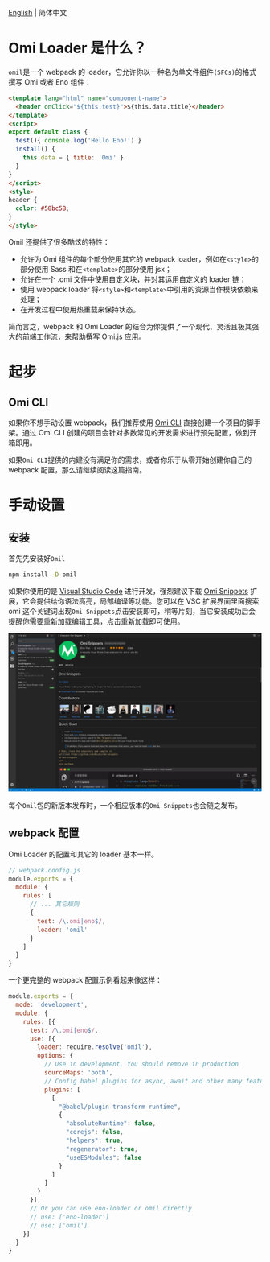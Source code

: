 [English](./README.md)  | 简体中文

# Omi Loader 是什么？
`omil`是一个 webpack 的 loader，它允许你以一种名为单文件组件`(SFCs)`的格式撰写 Omi 或者 Eno 组件：

```html
<template lang="html" name="component-name">
  <header onClick="${this.test}">${this.data.title}</header>
</template>
<script>
export default class {
  test(){ console.log('Hello Eno!') }
  install() {
    this.data = { title: 'Omi' }
  }
}
</script>
<style>
header {
  color: #58bc58;
}
</style>
```

Omil 还提供了很多酷炫的特性：

- 允许为 Omi 组件的每个部分使用其它的 webpack loader，例如在`<style>`的部分使用 Sass 和在`<template>`的部分使用 jsx；
- 允许在一个 .omi 文件中使用自定义块，并对其运用自定义的 loader 链；
- 使用 webpack loader 将`<style>`和`<template>`中引用的资源当作模块依赖来处理；
- 在开发过程中使用热重载来保持状态。

简而言之，webpack 和 Omi Loader 的结合为你提供了一个现代、灵活且极其强大的前端工作流，来帮助撰写 Omi.js 应用。

# 起步

## Omi CLI
如果你不想手动设置 webpack，我们推荐使用 [Omi CLI](https://github.com/Tencent/omi/tree/master/packages/omi-cli) 直接创建一个项目的脚手架。通过 Omi CLI 创建的项目会针对多数常见的开发需求进行预先配置，做到开箱即用。

如果`Omi CLI`提供的内建没有满足你的需求，或者你乐于从零开始创建你自己的 webpack 配置，那么请继续阅读这篇指南。

# 手动设置
## 安装

首先先安装好`Omil`
```bash
npm install -D omil
```
如果你使用的是 [Visual Studio Code](https://code.visualstudio.com/) 进行开发，强烈建议下载 [Omi Snippets](https://marketplace.visualstudio.com/items?itemName=Wscats.omi-snippets) 扩展，它会提供给你语法高亮，局部编译等功能。您可以在 VSC 扩展界面里面搜索 omi 这个关键词出现`Omi Snippets`点击安装即可，稍等片刻，当它安装成功后会提醒你需要重新加载编辑工具，点击重新加载即可使用。

<img src="./src/assets/omi-snippets.png">

每个`Omil`包的新版本发布时，一个相应版本的`Omi Snippets`也会随之发布。

## webpack 配置

Omi Loader 的配置和其它的 loader 基本一样。
```js
// webpack.config.js
module.exports = {
  module: {
    rules: [
      // ... 其它规则
      {
        test: /\.omi|eno$/,
        loader: 'omil'
      }
    ]
  }
}
```
一个更完整的 webpack 配置示例看起来像这样：
```js
module.exports = {
  mode: 'development',
  module: {
    rules: [{
      test: /\.omi|eno$/,
      use: [{
        loader: require.resolve('omil'),
        options: {
          // Use in development, You should remove in production
          sourceMaps: 'both',
          // Config babel plugins for async, await and other many features
          plugins: [
            [
              "@babel/plugin-transform-runtime",
              {
                "absoluteRuntime": false,
                "corejs": false,
                "helpers": true,
                "regenerator": true,
                "useESModules": false
              }
            ]
          ]
        }
      }],
      // Or you can use eno-loader or omil directly
      // use: ['eno-loader']
      // use: ['omil']
    }]
  }
}
```
